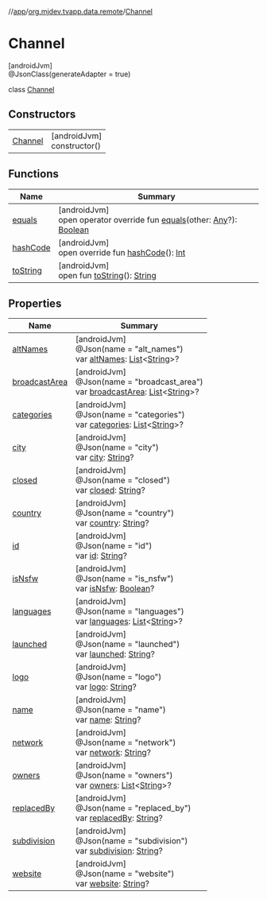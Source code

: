 //[app](../../../index.md)/[org.mjdev.tvapp.data.remote](../index.md)/[Channel](index.md)

# Channel

[androidJvm]\
@JsonClass(generateAdapter = true)

class [Channel](index.md)

## Constructors

| | |
|---|---|
| [Channel](-channel.md) | [androidJvm]<br>constructor() |

## Functions

| Name | Summary |
|---|---|
| [equals](equals.md) | [androidJvm]<br>open operator override fun [equals](equals.md)(other: [Any](https://kotlinlang.org/api/latest/jvm/stdlib/kotlin/-any/index.html)?): [Boolean](https://kotlinlang.org/api/latest/jvm/stdlib/kotlin/-boolean/index.html) |
| [hashCode](hash-code.md) | [androidJvm]<br>open override fun [hashCode](hash-code.md)(): [Int](https://kotlinlang.org/api/latest/jvm/stdlib/kotlin/-int/index.html) |
| [toString](../../org.mjdev.tvapp.widget/-refresh-action/index.md#1616463040%2FFunctions%2F-912451524) | [androidJvm]<br>open fun [toString](../../org.mjdev.tvapp.widget/-refresh-action/index.md#1616463040%2FFunctions%2F-912451524)(): [String](https://kotlinlang.org/api/latest/jvm/stdlib/kotlin/-string/index.html) |

## Properties

| Name | Summary |
|---|---|
| [altNames](alt-names.md) | [androidJvm]<br>@Json(name = &quot;alt_names&quot;)<br>var [altNames](alt-names.md): [List](https://kotlinlang.org/api/latest/jvm/stdlib/kotlin.collections/-list/index.html)&lt;[String](https://kotlinlang.org/api/latest/jvm/stdlib/kotlin/-string/index.html)&gt;? |
| [broadcastArea](broadcast-area.md) | [androidJvm]<br>@Json(name = &quot;broadcast_area&quot;)<br>var [broadcastArea](broadcast-area.md): [List](https://kotlinlang.org/api/latest/jvm/stdlib/kotlin.collections/-list/index.html)&lt;[String](https://kotlinlang.org/api/latest/jvm/stdlib/kotlin/-string/index.html)&gt;? |
| [categories](categories.md) | [androidJvm]<br>@Json(name = &quot;categories&quot;)<br>var [categories](categories.md): [List](https://kotlinlang.org/api/latest/jvm/stdlib/kotlin.collections/-list/index.html)&lt;[String](https://kotlinlang.org/api/latest/jvm/stdlib/kotlin/-string/index.html)&gt;? |
| [city](city.md) | [androidJvm]<br>@Json(name = &quot;city&quot;)<br>var [city](city.md): [String](https://kotlinlang.org/api/latest/jvm/stdlib/kotlin/-string/index.html)? |
| [closed](closed.md) | [androidJvm]<br>@Json(name = &quot;closed&quot;)<br>var [closed](closed.md): [String](https://kotlinlang.org/api/latest/jvm/stdlib/kotlin/-string/index.html)? |
| [country](country.md) | [androidJvm]<br>@Json(name = &quot;country&quot;)<br>var [country](country.md): [String](https://kotlinlang.org/api/latest/jvm/stdlib/kotlin/-string/index.html)? |
| [id](id.md) | [androidJvm]<br>@Json(name = &quot;id&quot;)<br>var [id](id.md): [String](https://kotlinlang.org/api/latest/jvm/stdlib/kotlin/-string/index.html)? |
| [isNsfw](is-nsfw.md) | [androidJvm]<br>@Json(name = &quot;is_nsfw&quot;)<br>var [isNsfw](is-nsfw.md): [Boolean](https://kotlinlang.org/api/latest/jvm/stdlib/kotlin/-boolean/index.html)? |
| [languages](languages.md) | [androidJvm]<br>@Json(name = &quot;languages&quot;)<br>var [languages](languages.md): [List](https://kotlinlang.org/api/latest/jvm/stdlib/kotlin.collections/-list/index.html)&lt;[String](https://kotlinlang.org/api/latest/jvm/stdlib/kotlin/-string/index.html)&gt;? |
| [launched](launched.md) | [androidJvm]<br>@Json(name = &quot;launched&quot;)<br>var [launched](launched.md): [String](https://kotlinlang.org/api/latest/jvm/stdlib/kotlin/-string/index.html)? |
| [logo](logo.md) | [androidJvm]<br>@Json(name = &quot;logo&quot;)<br>var [logo](logo.md): [String](https://kotlinlang.org/api/latest/jvm/stdlib/kotlin/-string/index.html)? |
| [name](name.md) | [androidJvm]<br>@Json(name = &quot;name&quot;)<br>var [name](name.md): [String](https://kotlinlang.org/api/latest/jvm/stdlib/kotlin/-string/index.html)? |
| [network](network.md) | [androidJvm]<br>@Json(name = &quot;network&quot;)<br>var [network](network.md): [String](https://kotlinlang.org/api/latest/jvm/stdlib/kotlin/-string/index.html)? |
| [owners](owners.md) | [androidJvm]<br>@Json(name = &quot;owners&quot;)<br>var [owners](owners.md): [List](https://kotlinlang.org/api/latest/jvm/stdlib/kotlin.collections/-list/index.html)&lt;[String](https://kotlinlang.org/api/latest/jvm/stdlib/kotlin/-string/index.html)&gt;? |
| [replacedBy](replaced-by.md) | [androidJvm]<br>@Json(name = &quot;replaced_by&quot;)<br>var [replacedBy](replaced-by.md): [String](https://kotlinlang.org/api/latest/jvm/stdlib/kotlin/-string/index.html)? |
| [subdivision](subdivision.md) | [androidJvm]<br>@Json(name = &quot;subdivision&quot;)<br>var [subdivision](subdivision.md): [String](https://kotlinlang.org/api/latest/jvm/stdlib/kotlin/-string/index.html)? |
| [website](website.md) | [androidJvm]<br>@Json(name = &quot;website&quot;)<br>var [website](website.md): [String](https://kotlinlang.org/api/latest/jvm/stdlib/kotlin/-string/index.html)? |
